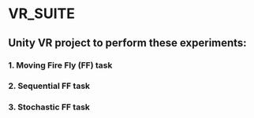 # VR_SUITE
## Unity VR project to perform these experiments:
### 1. Moving Fire Fly (FF) task
### 2. Sequential FF task
### 3. Stochastic FF task
